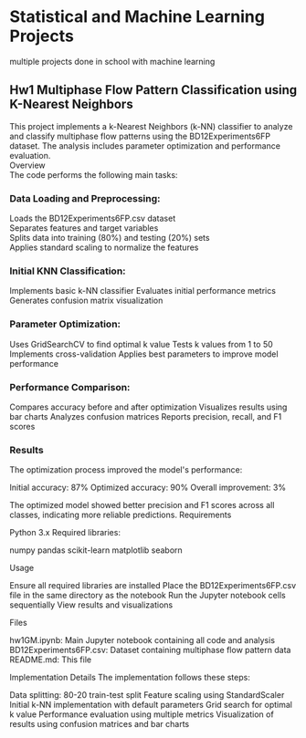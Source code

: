 # Statistical and Machine Learning Projects
multiple projects done in school with machine learning

## Hw1 Multiphase Flow Pattern Classification using K-Nearest Neighbors
This project implements a k-Nearest Neighbors (k-NN) classifier to analyze and classify multiphase flow patterns using the BD12Experiments6FP dataset. The analysis includes parameter optimization and performance evaluation. <br> 
Overview <br> 
The code performs the following main tasks:<br> 

### Data Loading and Preprocessing: <br> 
  Loads the BD12Experiments6FP.csv dataset <br> 
  Separates features and target variables <br> 
  Splits data into training (80%) and testing (20%) sets <br> 
  Applies standard scaling to normalize the features <br> 


### Initial KNN Classification:
  Implements basic k-NN classifier
  Evaluates initial performance metrics
  Generates confusion matrix visualization


### Parameter Optimization:
  Uses GridSearchCV to find optimal k value
  Tests k values from 1 to 50
  Implements cross-validation
  Applies best parameters to improve model performance


### Performance Comparison:
  Compares accuracy before and after optimization
  Visualizes results using bar charts
  Analyzes confusion matrices
  Reports precision, recall, and F1 scores

### Results
The optimization process improved the model's performance:

Initial accuracy: 87%
Optimized accuracy: 90%
Overall improvement: 3%

The optimized model showed better precision and F1 scores across all classes, indicating more reliable predictions.
Requirements

Python 3.x
Required libraries:

numpy
pandas
scikit-learn
matplotlib
seaborn



Usage

Ensure all required libraries are installed
Place the BD12Experiments6FP.csv file in the same directory as the notebook
Run the Jupyter notebook cells sequentially
View results and visualizations

Files

hw1GM.ipynb: Main Jupyter notebook containing all code and analysis
BD12Experiments6FP.csv: Dataset containing multiphase flow pattern data
README.md: This file

Implementation Details
The implementation follows these steps:

Data splitting: 80-20 train-test split
Feature scaling using StandardScaler
Initial k-NN implementation with default parameters
Grid search for optimal k value
Performance evaluation using multiple metrics
Visualization of results using confusion matrices and bar charts
